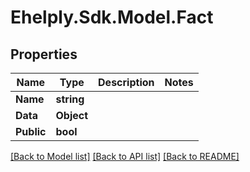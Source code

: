 # Ehelply.Sdk.Model.Fact

## Properties

Name | Type | Description | Notes
------------ | ------------- | ------------- | -------------
**Name** | **string** |  | 
**Data** | **Object** |  | 
**Public** | **bool** |  | 

[[Back to Model list]](../README.md#documentation-for-models) [[Back to API list]](../README.md#documentation-for-api-endpoints) [[Back to README]](../README.md)

